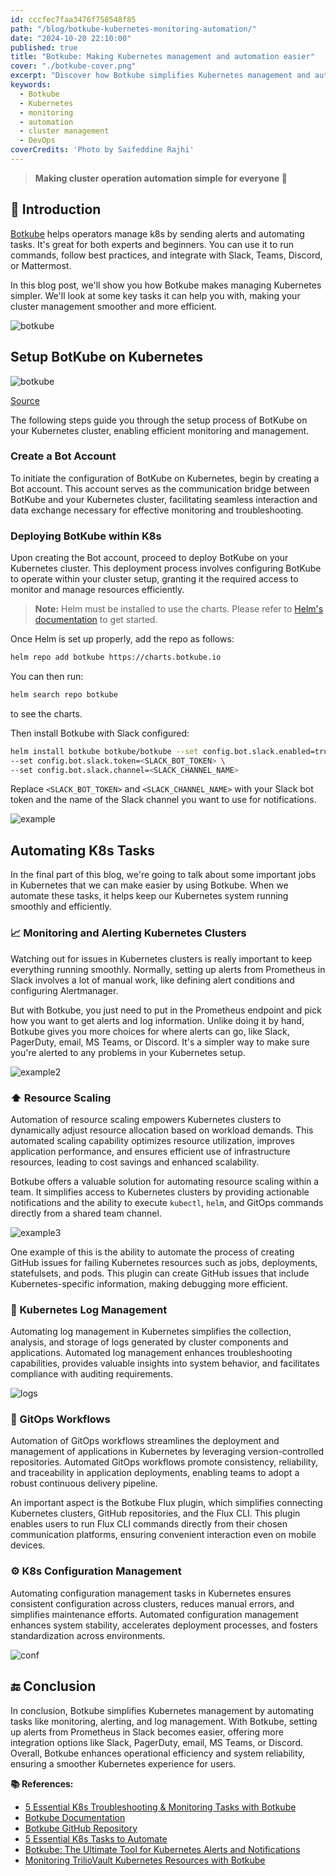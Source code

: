 ```yaml
---
id: cccfec7faa3476f758548f85
path: "/blog/botkube-kubernetes-monitoring-automation/"
date: "2024-10-20 22:10:00"
published: true
title: "Botkube: Making Kubernetes management and automation easier"
cover: "./botkube-cover.png"
excerpt: "Discover how Botkube simplifies Kubernetes management and automation. Learn about its features, benefits, and how it can streamline cluster operations for everyone."
keywords:
  - Botkube
  - Kubernetes
  - monitoring
  - automation
  - cluster management
  - DevOps
coverCredits: 'Photo by Saifeddine Rajhi'
---
```


> **Making cluster operation automation simple for everyone 📗**

## 📕 Introduction

[Botkube](https://github.com/kubeshop/botkube) helps operators manage k8s by sending alerts and automating tasks.
It's great for both experts and beginners. You can use it to run commands, follow best practices, and integrate with Slack, Teams, Discord, or Mattermost.

In this blog post, we'll show you how Botkube makes managing Kubernetes simpler. We'll look at some key tasks it can help you with, making your cluster management smoother and more efficient.

![botkube](./botkube.png)

## Setup BotKube on Kubernetes

![botkube](./botkube-setup.png "botkube setup" )
<div class="image-title"><a href="https://kubetools.io/botkube-the-ultimate-tool-for-kubernetes-alerts-and-notifications/">Source</a></div>

The following steps guide you through the setup process of BotKube on your Kubernetes cluster, enabling efficient monitoring and management.

### Create a Bot Account

To initiate the configuration of BotKube on Kubernetes, begin by creating a Bot account. This account serves as the communication bridge between BotKube and your Kubernetes cluster, facilitating seamless interaction and data exchange necessary for effective monitoring and troubleshooting.

### Deploying BotKube within K8s

Upon creating the Bot account, proceed to deploy BotKube on your Kubernetes cluster. This deployment process involves configuring BotKube to operate within your cluster setup, granting it the required access to monitor and manage resources efficiently.

> **Note:** Helm must be installed to use the charts. Please refer to [Helm's documentation](https://helm.sh/docs/intro/install/) to get started.

Once Helm is set up properly, add the repo as follows:

```sh
helm repo add botkube https://charts.botkube.io
```

You can then run:

```sh
helm search repo botkube
```

to see the charts.

Then install Botkube with Slack configured:

```sh
helm install botkube botkube/botkube --set config.bot.slack.enabled=true \
--set config.bot.slack.token=<SLACK_BOT_TOKEN> \
--set config.bot.slack.channel=<SLACK_CHANNEL_NAME>
```

Replace `<SLACK_BOT_TOKEN>` and `<SLACK_CHANNEL_NAME>` with your Slack bot token and the name of the Slack channel you want to use for notifications.

![example](./example.gif)

## Automating K8s Tasks

In the final part of this blog, we're going to talk about some important jobs in Kubernetes that we can make easier by using Botkube. When we automate these tasks, it helps keep our Kubernetes system running smoothly and efficiently.

### 📈 Monitoring and Alerting Kubernetes Clusters

Watching out for issues in Kubernetes clusters is really important to keep everything running smoothly. Normally, setting up alerts from Prometheus in Slack involves a lot of manual work, like defining alert conditions and configuring Alertmanager.

But with Botkube, you just need to put in the Prometheus endpoint and pick how you want to get alerts and log information. Unlike doing it by hand, Botkube gives you more choices for where alerts can go, like Slack, PagerDuty, email, MS Teams, or Discord. It's a simpler way to make sure you're alerted to any problems in your Kubernetes setup.

![example2](./example2.gif)

### ⬆️ Resource Scaling

Automation of resource scaling empowers Kubernetes clusters to dynamically adjust resource allocation based on workload demands. This automated scaling capability optimizes resource utilization, improves application performance, and ensures efficient use of infrastructure resources, leading to cost savings and enhanced scalability.

Botkube offers a valuable solution for automating resource scaling within a team. It simplifies access to Kubernetes clusters by providing actionable notifications and the ability to execute `kubectl`, `helm`, and GitOps commands directly from a shared team channel.

![example3](./example3.gif)

One example of this is the ability to automate the process of creating GitHub issues for failing Kubernetes resources such as jobs, deployments, statefulsets, and pods. This plugin can create GitHub issues that include Kubernetes-specific information, making debugging more efficient.

### 📜 Kubernetes Log Management

Automating log management in Kubernetes simplifies the collection, analysis, and storage of logs generated by cluster components and applications. Automated log management enhances troubleshooting capabilities, provides valuable insights into system behavior, and facilitates compliance with auditing requirements.

![logs](./logs.png)

### 🔄 GitOps Workflows

Automation of GitOps workflows streamlines the deployment and management of applications in Kubernetes by leveraging version-controlled repositories. Automated GitOps workflows promote consistency, reliability, and traceability in application deployments, enabling teams to adopt a robust continuous delivery pipeline.

An important aspect is the Botkube Flux plugin, which simplifies connecting Kubernetes clusters, GitHub repositories, and the Flux CLI. This plugin enables users to run Flux CLI commands directly from their chosen communication platforms, ensuring convenient interaction even on mobile devices.

### ⚙️ K8s Configuration Management

Automating configuration management tasks in Kubernetes ensures consistent configuration across clusters, reduces manual errors, and simplifies maintenance efforts. Automated configuration management enhances system stability, accelerates deployment processes, and fosters standardization across environments.

![conf](./conf.png)

## 🔚 Conclusion

In conclusion, Botkube simplifies Kubernetes management by automating tasks like monitoring, alerting, and log management. With Botkube, setting up alerts from Prometheus in Slack becomes easier, offering more integration options like Slack, PagerDuty, email, MS Teams, or Discord. Overall, Botkube enhances operational efficiency and system reliability, ensuring a smoother Kubernetes experience for users.

**📚 References:**

- [5 Essential K8s Troubleshooting & Monitoring Tasks with Botkube](https://medium.com/kubeshop-i/5-essential-k8s-troubleshooting-monitoring-tasks-with-botkube-e1420bb5d49e)
- [Botkube Documentation](https://docs.botkube.io/)
- [Botkube GitHub Repository](https://github.com/kubeshop/botkube/tree/main?tab=readme-ov-file#overview)
- [5 Essential K8s Tasks to Automate](https://medium.com/kubeshop-i/5-essential-k8s-tasks-to-automate-a6f33bd3420b)
- [Botkube: The Ultimate Tool for Kubernetes Alerts and Notifications](https://kubetools.io/botkube-the-ultimate-tool-for-kubernetes-alerts-and-notifications/)
- [Monitoring TrilioVault Kubernetes Resources with Botkube](https://www.infracloud.io/blogs/monitoring-triliovault-kubernetes-resources-botkube/)
